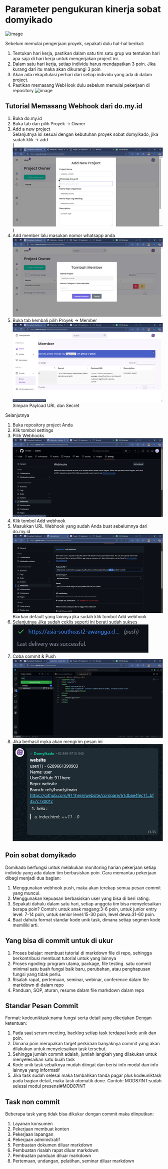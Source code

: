 # Parameter pengukuran kinerja sobat domyikado

![image](https://github.com/user-attachments/assets/e8baaab8-1c64-4228-9623-5677d380737d)

Sebelum memulai pengerjaan proyek, sepakati dulu hal-hal berikut:
1. Tentukan hari kerja, pastikan dalam satu tim satu grup wa tentukan hari apa saja di hari kerja untuk mengerjakan project ini.
2. Dalam satu hari kerja, setiap individu harus mendapatkan 3 poin. Jika kurang dari itu maka akan dikurangi 3 poin
3. Akan ada rekapitulasi perhari dari setiap individu yang ada di dalam project.
4. Pastikan memasang WebHook dulu sebelum memulai pekerjaan di repository
   ![image](https://github.com/user-attachments/assets/3bb8b963-65a4-4a45-9513-5fa254ca8bef)

## Tutorial Memasang Webhook dari do.my.id

1. Buka do.my.id
2. Buka tab dan pilih Proyek -> Owner
3. Add a new project  
   Selanjutnya isi sesuai dengan kebutuhan proyek sobat domyikado, jika sudah klik -> add  
   (![alt text](image.png))
4. Add member lalu masukan nomor whatsapp anda
   ![alt text](image-1.png)
5. Buka tab kembali pilih Proyek -> Member
   ![alt text](image-2.png)
   Simpan Payload URL dan Secret

Selanjutnya

1. Buka repository project Anda
2. Klik tombol settings
3. Pilih Webhooks  
   ![alt text](image-3.png)
4. Klik tombol Add webhook
5. Masukkan URL Webhook yang sudah Anda buat sebelumnya dari do.my.id  
   ![alt text](image-5.png)
   Biarkan default yang lainnya jika sudah klik tombol Add webhook
6. Selanjutnya Jika sudah ceklis seperti ini berati sudah sukses  
   ![alt text](image-6.png)
8. Coba commit & Push  
   ![alt text](image-7.png)
9. Jika berhasil myka akan mengirim pesan ini  
   ![alt text](image-8.png)

## Poin sobat domyikado

Domikado berfungsi untuk melakukan monitoring harian pekerjaan setiap individu yang ada dalam tim berbasiskan poin. 
Cara memantau pekerjaan dibagi menjadi dua bagian:
1. Menggunakan webhook push, maka akan terekap semua pesan commit yang muncul.
2. Menggunakan kepuasan berbasiskan user yang bisa di beri rating.
3. Sepakati dahulu dalam satu hari, setiap anggota tim bisa menyelesaikan berapa poin? Contoh: untuk anak magang:3-6 poin, untuk junior entry level: 7-14 poin, untuk senior level:15-30 poin, level dewa:31-60 poin.
4. Buat dahulu format standar kode unik task, dimana setiap segmen kode memiliki arti.

## Yang bisa di commit untuk di ukur

1. Proses belajar: membuat tutorial di markdown file di repo, sehingga berkontribusi membuat tutorial untuk yang lainnya
2. Proses ngoding: program utama, package, file testing. satu commit minimal satu buah fungsi baik baru, perubahan, atau penghapusan fungsi yang tidak perlu.
3. Risalah rapat, pertemuan, seminar, webinar, conference dalam file markdown di dalam repo
4. Panduan, SOP, aturan, resume dalam file markdown dalam repo

## Standar Pesan Commit

Format: kodeuniktask:nama fungsi serta detail yang dikerjakan 
Dengan ketentuan:
1. Pada saat scrum meeting, backlog setiap task terdapat kode unik dan poin. 
2. Dimana poin merupakan target perkiraan banyaknya commit yang akan dilakukan untuk menyelesaikan task tersebut. 
3. Sehingga jumlah commit adalah, jumlah langkah yang dilakukan untuk menyelesaikan satu buah task
4. Kode unik task sebaiknya mudah diingat dan berisi info modul dan info lainnya yang informatif
5. Jika task sudah selesai maka tambahkan tanda pagar plus kodeuniktask pada bagian detail, maka task otomatik done. Contoh: MOD87INT:sudah selesai modul presensi#MOD87INT

## Task non commit
Beberapa task yang tidak bisa dikukur dengan commit maka diinputkan:
1. Layanan konsumen
2. Pekerjaan membuat konten
3. Pekerjaan lapangan
4. Pekerjaan administratif
5. Pembuatan dokumen diluar markdown
6. Pembuatan risalah rapat diluar markdown
7. Pembuatan panduan diluar markdown
8. Pertemuan, undangan, pelatihan, seminar diluar markdown
